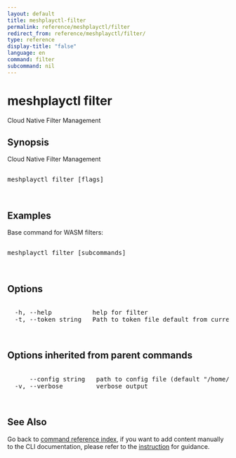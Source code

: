 ```yaml
---
layout: default
title: meshplayctl-filter
permalink: reference/meshplayctl/filter
redirect_from: reference/meshplayctl/filter/
type: reference
display-title: "false"
language: en
command: filter
subcommand: nil
---
```


# meshplayctl filter

Cloud Native Filter Management

## Synopsis

Cloud Native Filter Management

<pre class='codeblock-pre'>
<div class='codeblock'>
meshplayctl filter [flags]

</div>
</pre> 

## Examples

Base command for WASM filters:
<pre class='codeblock-pre'>
<div class='codeblock'>
meshplayctl filter [subcommands]

</div>
</pre> 

## Options

<pre class='codeblock-pre'>
<div class='codeblock'>
  -h, --help           help for filter
  -t, --token string   Path to token file default from current context

</div>
</pre>

## Options inherited from parent commands

<pre class='codeblock-pre'>
<div class='codeblock'>
      --config string   path to config file (default "/home/runner/.meshery/config.yaml")
  -v, --verbose         verbose output

</div>
</pre>

## See Also

Go back to [command reference index](/reference/meshplayctl/), if you want to add content manually to the CLI documentation, please refer to the [instruction](/project/contributing/contributing-cli#preserving-manually-added-documentation) for guidance.
